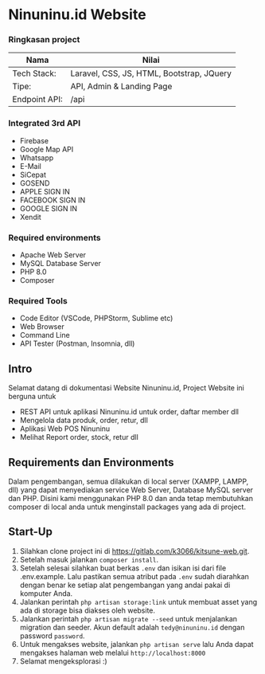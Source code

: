 # Ninuninu.id Website 
### Ringkasan project
| Nama         | Nilai               |
|--------------|---------------------|
| Tech Stack:     | Laravel, CSS, JS, HTML, Bootstrap, JQuery |
| Tipe:         | API, Admin & Landing Page        |
| Endpoint API:         | /api        |

### Integrated 3rd API

- Firebase
- Google Map API
- Whatsapp
- E-Mail
- SiCepat
- GOSEND
- APPLE SIGN IN
- FACEBOOK SIGN IN
- GOOGLE SIGN IN
- Xendit 

### Required environments

- Apache Web Server
- MySQL Database Server
- PHP 8.0
- Composer

### Required Tools
- Code Editor (VSCode, PHPStorm, Sublime etc)
- Web Browser
- Command Line
- API Tester (Postman, Insomnia, dll)

## Intro

Selamat datang di dokumentasi Website Ninuninu.id, Project Website ini berguna untuk
- REST API untuk aplikasi Ninuninu.id untuk order, daftar member dll
- Mengelola data produk, order, retur, dll
- Aplikasi Web POS Ninuninu
- Melihat Report order, stock, retur dll

## Requirements dan Environments

Dalam pengembangan, semua dilakukan di local server (XAMPP, LAMPP, dll) yang dapat menyediakan service Web Server, Database MySQL server dan PHP.
Disini kami menggunakan PHP 8.0 dan anda tetap membutuhkan composer di local anda untuk menginstall packages yang ada di project.


## Start-Up

1. Silahkan clone project ini di https://gitlab.com/k3066/kitsune-web.git.
2. Setelah masuk jalankan `composer install`.
3. Setelah selesai silahkan buat berkas `.env`  dan isikan isi dari file .env.example. Lalu pastikan semua atribut pada `.env` sudah diarahkan dengan benar ke setiap alat pengembangan yang andai pakai di komputer Anda.
5. Jalankan perintah `php artisan storage:link` untuk membuat asset yang ada di storage bisa diakses oleh website.
6. Jalankan perintah `php artisan migrate --seed` untuk menjalankan migration dan seeder. Akun default adalah `tedy@ninuninu.id` dengan password `password`.
7. Untuk mengakses website, jalankan `php artisan serve` lalu Anda dapat mengakses halaman web melalui `http://localhost:8000`
8. Selamat mengeksplorasi :)
